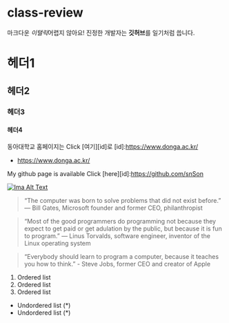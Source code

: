 # class-review

마크다운 *이탤릭*어렵지 않아요!
진정한 개발자는 **깃허브**를 일기처럼 씁니다.

# 헤더1
## 헤더2
### 헤더3
#### 헤더4

동아대학교 홈페이지는 
Click [여기][id]로
[id]:https://www.donga.ac.kr/
* https://www.donga.ac.kr/

My github page is available Click [here][id]:https://github.com/snSon

[![Ima Alt Text](https://www.donga.ac.kr/Default.aspx)](https://www.donga.ac.kr/Default.aspx)

>“The computer was born to solve problems that did not exist before.” — Bill Gates, Microsoft founder and former CEO, philanthropist

>“Most of the good programmers do programming not because they expect to get paid or get adulation by the public, but because it is fun to program.” — Linus Torvalds, software engineer, inventor of the Linux operating system

>“Everybody should learn to program a computer, because it teaches you how to think.” - Steve Jobs, former CEO and creator of Apple

1. Ordered list
2. Ordered list
3. Ordered list

* Undordered list (*)
* Undordered list (*)
